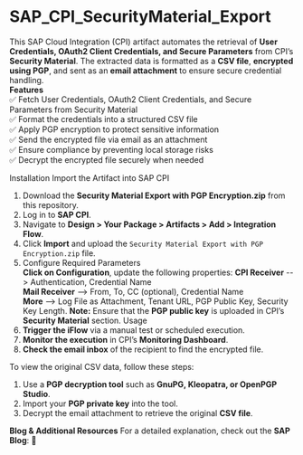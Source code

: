 # SAP_CPI_SecurityMaterial_Export

This SAP Cloud Integration (CPI) artifact automates the retrieval of **User Credentials, OAuth2 Client Credentials, and Secure Parameters** from CPI’s **Security Material**. The extracted data is formatted as a **CSV file**, **encrypted using PGP**, and sent as an **email attachment** to ensure secure credential handling.  
**Features**  
✅ Fetch User Credentials, OAuth2 Client Credentials, and Secure Parameters from Security Material    
✅ Format the credentials into a structured CSV file  
✅ Apply PGP encryption to protect sensitive information  
✅ Send the encrypted file via email as an attachment  
✅ Ensure compliance by preventing local storage risks  
✅ Decrypt the encrypted file securely when needed  

Installation
Import the Artifact into SAP CPI
1. Download the **Security Material Export with PGP Encryption.zip** from this repository.
2. Log in to **SAP CPI**.
3. Navigate to **Design > Your Package > Artifacts > Add > Integration Flow**.
4. Click **Import** and upload the `Security Material Export with PGP Encryption.zip` file.
5. Configure Required Parameters  
**Click on Configuration**, update the following properties:
**CPI Receiver** --> Authentication, Credential Name  
**Mail Receiver**	--> From, To, CC (optional), Credential Name  
**More** --> Log File as Attachment, Tenant URL, PGP Public Key, Security Key Length.
**Note:** Ensure that the **PGP public key** is uploaded in CPI’s **Security Material** section.
Usage
1. **Trigger the iFlow** via a manual test or scheduled execution.
2. **Monitor the execution** in CPI’s **Monitoring Dashboard**.
3. **Check the email inbox** of the recipient to find the encrypted file.

To view the original CSV data, follow these steps:
1. Use a **PGP decryption tool** such as **GnuPG, Kleopatra, or OpenPGP Studio**.
2. Import your **PGP private key** into the tool.
3. Decrypt the email attachment to retrieve the original **CSV file**.

**Blog & Additional Resources**
For a detailed explanation, check out the **SAP Blog**:
📌 
